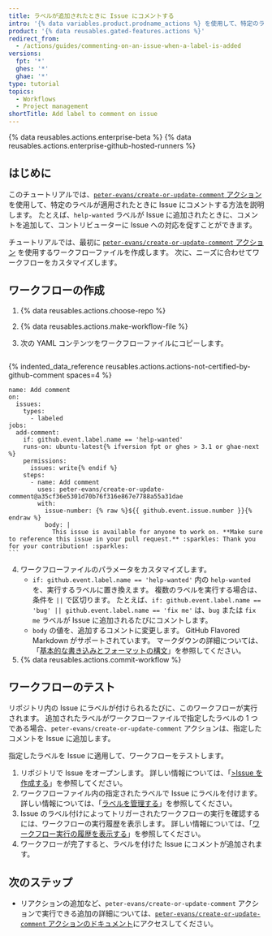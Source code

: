 ```yaml
---
title: ラベルが追加されたときに Issue にコメントする
intro: '{% data variables.product.prodname_actions %} を使用して、特定のラベルが適用されたときに Issue に自動的にコメントすることができます。'
product: '{% data reusables.gated-features.actions %}'
redirect_from:
  - /actions/guides/commenting-on-an-issue-when-a-label-is-added
versions:
  fpt: '*'
  ghes: '*'
  ghae: '*'
type: tutorial
topics:
  - Workflows
  - Project management
shortTitle: Add label to comment on issue
---
```


{% data reusables.actions.enterprise-beta %}
{% data reusables.actions.enterprise-github-hosted-runners %}

## はじめに

このチュートリアルでは、[`peter-evans/create-or-update-comment` アクション](https://github.com/marketplace/actions/create-or-update-comment)を使用して、特定のラベルが適用されたときに Issue にコメントする方法を説明します。 たとえば、`help-wanted` ラベルが Issue に追加されたときに、コメントを追加して、コントリビューターに Issue への対応を促すことができます。

チュートリアルでは、最初に [`peter-evans/create-or-update-comment` アクション](https://github.com/marketplace/actions/create-or-update-comment) を使用するワークフローファイルを作成します。 次に、ニーズに合わせてワークフローをカスタマイズします。

## ワークフローの作成

1. {% data reusables.actions.choose-repo %}
2. {% data reusables.actions.make-workflow-file %}
3. 次の YAML コンテンツをワークフローファイルにコピーします。

    ```yaml{:copy}
{% indented_data_reference reusables.actions.actions-not-certified-by-github-comment spaces=4 %}

    name: Add comment
    on:
      issues:
        types:
          - labeled
    jobs:
      add-comment:
        if: github.event.label.name == 'help-wanted'
        runs-on: ubuntu-latest{% ifversion fpt or ghes > 3.1 or ghae-next %}
        permissions:
          issues: write{% endif %}
        steps:
          - name: Add comment
            uses: peter-evans/create-or-update-comment@a35cf36e5301d70b76f316e867e7788a55a31dae
            with:
              issue-number: {% raw %}${{ github.event.issue.number }}{% endraw %}
              body: |
                This issue is available for anyone to work on. **Make sure to reference this issue in your pull request.** :sparkles: Thank you for your contribution! :sparkles:
    ```

4. ワークフローファイルのパラメータをカスタマイズします。
   - `if: github.event.label.name == 'help-wanted'` 内の `help-wanted` を、実行するラベルに置き換えます。 複数のラベルを実行する場合は、条件を `||` で区切ります。 たとえば、`if: github.event.label.name == 'bug' || github.event.label.name == 'fix me'` は、`bug` または `fix me` ラベルが Issue に追加されるたびにコメントします。
   - `body` の値を、追加するコメントに変更します。 GitHub Flavored Markdown がサポートされています。 マークダウンの詳細については、「[基本的な書き込みとフォーマットの構文](/github/writing-on-github/basic-writing-and-formatting-syntax)」を参照してください。
5. {% data reusables.actions.commit-workflow %}

## ワークフローのテスト

リポジトリ内の Issue にラベルが付けられるたびに、このワークフローが実行されます。 追加されたラベルがワークフローファイルで指定したラベルの 1 つである場合、`peter-evans/create-or-update-comment` アクションは、指定したコメントを Issue に追加します。

指定したラベルを Issue に適用して、ワークフローをテストします。

1. リポジトリで Issue をオープンします。 詳しい情報については、「[>Issue を作成する](/github/managing-your-work-on-github/creating-an-issue)」を参照してください。
2. ワークフローファイル内の指定されたラベルで Issue にラベルを付けます。 詳しい情報については、「[ラベルを管理する](/github/managing-your-work-on-github/managing-labels#applying-labels-to-issues-and-pull-requests)」を参照してください。
3. Issue のラベル付けによってトリガーされたワークフローの実行を確認するには、ワークフローの実行履歴を表示します。 詳しい情報については、「[ワークフロー実行の履歴を表示する](/actions/managing-workflow-runs/viewing-workflow-run-history)」を参照してください。
4. ワークフローが完了すると、ラベルを付けた Issue にコメントが追加されます。

## 次のステップ

- リアクションの追加など、`peter-evans/create-or-update-comment` アクションで実行できる追加の詳細については、[`peter-evans/create-or-update-comment` アクションのドキュメント](https://github.com/marketplace/actions/create-or-update-comment)にアクセスしてください。
